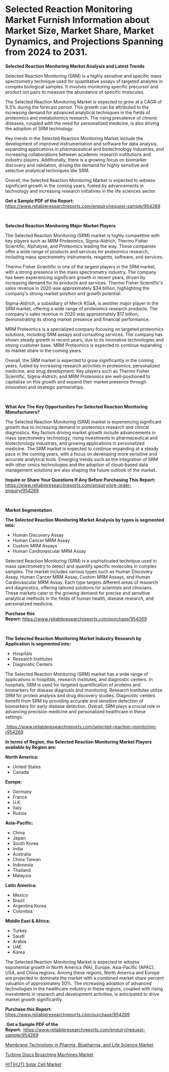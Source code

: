 <p><h1>Selected Reaction Monitoring Market Furnish Information about Market Size, Market Share, Market Dynamics, and Projections Spanning from 2024 to 2031.</h1></p><p><strong>Selected Reaction Monitoring Market Analysis and Latest Trends</strong></p>
<p><p>Selected Reaction Monitoring (SRM) is a highly sensitive and specific mass spectrometry technique used for quantitative assays of targeted analytes in complex biological samples. It involves monitoring specific precursor and product ion pairs to measure the abundance of specific molecules.</p><p>The Selected Reaction Monitoring Market is expected to grow at a CAGR of 9.3% during the forecast period. This growth can be attributed to the increasing demand for advanced analytical techniques in the fields of proteomics and metabolomics research. The rising prevalence of chronic diseases, coupled with the need for personalized medicine, is also driving the adoption of SRM technology.</p><p>Key trends in the Selected Reaction Monitoring Market include the development of improved instrumentation and software for data analysis, expanding applications in pharmaceutical and biotechnology industries, and increasing collaborations between academic research institutions and industry players. Additionally, there is a growing focus on biomarker discovery and validation, driving the demand for highly sensitive and selective analytical techniques like SRM.</p><p>Overall, the Selected Reaction Monitoring Market is expected to witness significant growth in the coming years, fueled by advancements in technology and increasing research initiatives in the life sciences sector.</p></p>
<p><strong>Get a Sample PDF of the Report:&nbsp;</strong> <a href="https://www.reliableresearchreports.com/enquiry/request-sample/954269">https://www.reliableresearchreports.com/enquiry/request-sample/954269</a></p>
<p>&nbsp;</p>
<p><strong>Selected Reaction Monitoring Major Market Players</strong></p>
<p><p>The Selected Reaction Monitoring (SRM) market is highly competitive with key players such as MRM Proteomics, Sigma-Aldrich, Thermo Fisher Scientific, Alphalyse, and Proteomics leading the way. These companies offer a wide range of products and services for proteomics research, including mass spectrometry instruments, reagents, software, and services.</p><p>Thermo Fisher Scientific is one of the largest players in the SRM market, with a strong presence in the mass spectrometry industry. The company has been experiencing significant growth in recent years, driven by increasing demand for its products and services. Thermo Fisher Scientific's sales revenue in 2020 was approximately $34 billion, highlighting the company's strong market position and growth potential.</p><p>Sigma-Aldrich, a subsidiary of Merck KGaA, is another major player in the SRM market, offering a wide range of proteomics research products. The company's sales revenue in 2020 was approximately $17 billion, demonstrating its strong market presence and financial performance.</p><p>MRM Proteomics is a specialized company focusing on targeted proteomics solutions, including SRM assays and consulting services. The company has shown steady growth in recent years, due to its innovative technologies and strong customer base. MRM Proteomics is expected to continue expanding its market share in the coming years.</p><p>Overall, the SRM market is expected to grow significantly in the coming years, fueled by increasing research activities in proteomics, personalized medicine, and drug development. Key players such as Thermo Fisher Scientific, Sigma-Aldrich, and MRM Proteomics are well-positioned to capitalize on this growth and expand their market presence through innovation and strategic partnerships.</p></p>
<p>&nbsp;</p>
<p><strong>What Are The Key Opportunities For Selected Reaction Monitoring Manufacturers?</strong></p>
<p><p>The Selected Reaction Monitoring (SRM) market is experiencing significant growth due to increasing demand in proteomics research and clinical diagnostics. Key factors driving market growth include advancements in mass spectrometry technology, rising investments in pharmaceutical and biotechnology industries, and growing applications in personalized medicine. The SRM market is expected to continue expanding at a steady pace in the coming years, with a focus on developing more sensitive and accurate analytical tools. Emerging trends such as the integration of SRM with other omics technologies and the adoption of cloud-based data management solutions are also shaping the future outlook of the market.</p></p>
<p><strong>Inquire or Share Your Questions If Any Before Purchasing This Report:</strong> <a href="https://www.reliableresearchreports.com/enquiry/pre-order-enquiry/954269">https://www.reliableresearchreports.com/enquiry/pre-order-enquiry/954269</a></p>
<p>&nbsp;</p>
<p><strong>Market Segmentation</strong></p>
<p><strong>The Selected Reaction Monitoring Market Analysis by types is segmented into:</strong></p>
<p><ul><li>Human Discovery Assay</li><li>Human Cancer MRM Assay</li><li>Custom MRM Assays</li><li>Human Cardiovascular MRM Assay</li></ul></p>
<p><p>Selected Reaction Monitoring (SRM) is a sophisticated technique used in mass spectrometry to detect and quantify specific molecules in complex samples. The market includes various types such as Human Discovery Assay, Human Cancer MRM Assay, Custom MRM Assays, and Human Cardiovascular MRM Assay. Each type targets different areas of research and diagnostics, offering tailored solutions for scientists and clinicians. These markets cater to the growing demand for precise and sensitive analytical methods in the fields of human health, disease research, and personalized medicine.</p></p>
<p><strong>Purchase this Report:&nbsp;</strong><a href="https://www.reliableresearchreports.com/purchase/954269">https://www.reliableresearchreports.com/purchase/954269</a></p>
<p>&nbsp;</p>
<p><strong>The Selected Reaction Monitoring Market Industry Research by Application is segmented into:</strong></p>
<p><ul><li>Hospitals</li><li>Research Institutes</li><li>Diagnostic Centers</li></ul></p>
<p><p>The Selected Reaction Monitoring (SRM) market has a wide range of applications in hospitals, research institutes, and diagnostic centers. In hospitals, SRM is used for targeted quantification of proteins and biomarkers for disease diagnosis and monitoring. Research institutes utilize SRM for protein analysis and drug discovery studies. Diagnostic centers benefit from SRM by providing accurate and sensitive detection of biomarkers for early disease detection. Overall, SRM plays a crucial role in advancing precision medicine and personalized healthcare in these settings.</p></p>
<p><a href="https://www.reliableresearchreports.com/selected-reaction-monitoring-r954269">&nbsp;https://www.reliableresearchreports.com/selected-reaction-monitoring-r954269</a></p>
<p><strong>In terms of Region, the Selected Reaction Monitoring Market Players available by Region are:</strong></p>
<p>
    <p> <strong> North America: </strong>
        <ul>
            <li>United States</li>
            <li>Canada</li>
        </ul>
        </p> 
    <p> <strong> Europe: </strong>
        <ul>
            <li>Germany</li>
            <li>France</li>
            <li>U.K.</li>
            <li>Italy</li>
            <li>Russia</li>
        </ul>
        </p> 
    <p> <strong> Asia-Pacific: </strong>
        <ul>
            <li>China</li>
            <li>Japan</li>
            <li>South Korea</li>
            <li>India</li>
            <li>Australia</li>
            <li>China Taiwan</li>
            <li>Indonesia</li>
            <li>Thailand</li>
            <li>Malaysia</li>
        </ul>
        </p> 
    <p> <strong> Latin America: </strong>
        <ul>
            <li>Mexico</li>
            <li>Brazil</li>
            <li>Argentina Korea</li>
            <li>Colombia</li>
        </ul>
        </p> 
    <p> <strong> Middle East & Africa: </strong>
        <ul>
            <li>Turkey</li>
            <li>Saudi</li>
            <li>Arabia</li>
            <li>UAE</li>
            <li>Korea</li>
        </ul>
    </p>
    </p>
<p><p>The Selected Reaction Monitoring Market is expected to witness exponential growth in North America (NA), Europe, Asia-Pacific (APAC), USA, and China regions. Among these regions, North America and Europe are projected to dominate the market with a combined market share percent valuation of approximately 50%. The increasing adoption of advanced technologies in the healthcare industry in these regions, coupled with rising investments in research and development activities, is anticipated to drive market growth significantly.</p></p>
<p><strong>Purchase this Report: </strong><a href="https://www.reliableresearchreports.com/purchase/954269">https://www.reliableresearchreports.com/purchase/954269</a></p>
<p>&nbsp;<strong>Get a Sample PDF of the Report:&nbsp;&nbsp;</strong><a href="https://www.reliableresearchreports.com/enquiry/request-sample/954269">https://www.reliableresearchreports.com/enquiry/request-sample/954269</a></p>
<p><strong></strong></p>
<p><p><a href="https://www.linkedin.com/pulse/membrane-technology-pharma-biopharma-life-science-market-exploring-kvfle">Membrane Technology in Pharma, Biopharma, and Life Science Market</a></p><p><a href="https://www.linkedin.com/pulse/turbine-discs-broaching-machines-market-size-trends-complete-y1f2e">Turbine Discs Broaching Machines Market</a></p><p><a href="https://www.linkedin.com/pulse/hithjt-solar-cell-market-report-reveals-latest-trends-growth-fau1f">HIT(HJT) Solar Cell Market</a></p></p>